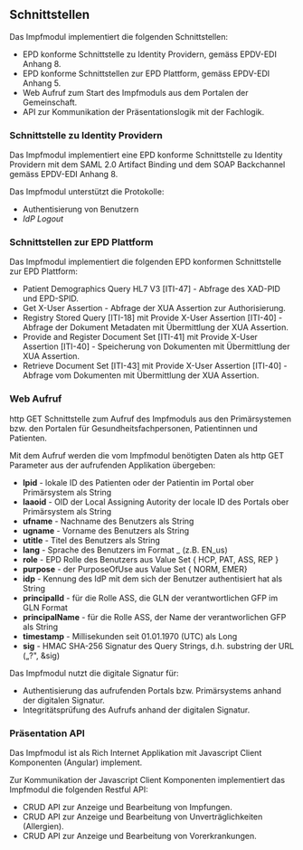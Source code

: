 ## Schnittstellen

Das Impfmodul implementiert die folgenden Schnittstellen:
* EPD konforme Schnittstelle zu Identity Providern, gemäss EPDV-EDI Anhang 8.
* EPD konforme Schnittstellen zur EPD Plattform, gemäss EPDV-EDI Anhang 5.
* Web Aufruf zum Start des Impfmoduls aus dem Portalen der Gemeinschaft.
* API zur Kommunikation der Präsentationslogik mit der Fachlogik.   

### Schnittstelle zu Identity Providern

Das Impfmodul implementiert eine EPD konforme Schnittstelle zu Identity Providern
mit dem SAML 2.0 Artifact Binding und dem SOAP Backchannel gemäss EPDV-EDI Anhang 8.

Das Impfmodul unterstützt die Protokolle:
* Authentisierung von Benutzern
* *IdP Logout*

### Schnittstellen zur EPD Plattform

Das Impfmodul implementiert die folgenden EPD konformen Schnittstelle zur EPD Plattform:
* Patient Demographics Query HL7 V3 [ITI-47] - Abfrage des XAD-PID und EPD-SPID.
* Get X-User Assertion - Abfrage der XUA Assertion zur Authorisierung.
* Registry Stored Query [ITI-18] mit Provide X-User Assertion [ITI-40] - Abfrage der Dokument Metadaten mit Übermittlung der XUA Assertion.
* Provide and Register Document Set [ITI-41] mit Provide X-User Assertion [ITI-40] - Speicherung von Dokumenten mit Übermittlung der XUA Assertion.
* Retrieve Document Set [ITI-43] mit Provide X-User Assertion [ITI-40] - Abfrage vom Dokumenten mit Übermittlung der XUA Assertion.


### Web Aufruf

http GET Schnittstelle zum Aufruf des Impfmoduls aus den Primärsystemen bzw. den Portalen für Gesundheitsfachpersonen, Patientinnen und Patienten.

Mit dem Aufruf werden die vom Impfmodul benötigten Daten als http GET Parameter aus der aufrufenden Applikation übergeben:
* **lpid** - lokale ID des Patienten oder der Patientin im Portal ober Primärsystem als String
* **laaoid** - OID der Local Assigning Autority der locale ID des Portals ober Primärsystem als String
* **ufname** - Nachname des Benutzers als String
* **ugname** - Vorname des Benutzers als String
* **utitle** - Titel des Benutzers als String
* **lang** - Sprache des Benutzers im Format <lang>_<local> (z.B. EN_us)
* **role** - EPD Rolle des Benutzers aus Value Set { HCP, PAT, ASS, REP }
* **purpose** - der PurposeOfUse aus Value Set { NORM, EMER}
* **idp** - Kennung des IdP mit dem sich der Benutzer authentisiert hat als String
* **principalId** - für die Rolle ASS, die GLN der verantwortlichen GFP im GLN Format
* **principalName** - für die Rolle ASS, der Name der verantworlichen GFP als String
* **timestamp** - Millisekunden seit 01.01.1970 (UTC) als Long
* **sig** - HMAC SHA-256 Signatur des Query Strings, d.h. substring der URL („?", &sig)


Das Impfmodul nutzt die digitale Signatur für:
* Authentisierung das aufrufenden Portals bzw. Primärsystems anhand der digitalen Signatur.
* Integritätsprüfung des Aufrufs anhand der digitalen Signatur.


### Präsentation API

Das Impfmodul ist als Rich Internet Applikation mit Javascript Client Komponenten (Angular) implement.

Zur Kommunikation der Javascript Client Komponenten implementiert das Impfmodul die folgenden Restful API:
* CRUD API zur Anzeige und Bearbeitung von Impfungen.
* CRUD API zur Anzeige und Bearbeitung von Unverträglichkeiten (Allergien).
* CRUD API zur Anzeige und Bearbeitung von Vorerkrankungen.    
